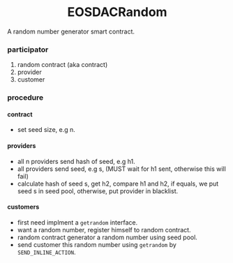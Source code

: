 <h1 align = "center">EOSDACRandom</h1>
A random number generator smart contract.

### participator
1. random contract (aka contract)
2. provider
3. customer

### procedure
#### contract
  * set seed size, e.g n.

#### providers
  * all n providers send hash of seed, e.g h1.
  * all providers send seed, e.g s, (MUST wait for h1 sent, otherwise this will fail)
  * calculate hash of seed s, get h2, compare h1 and h2, if equals, we put seed s in seed pool, otherwise, put provider in blacklist.

#### customers
  * first need implment a `getrandom` interface.
  * want a random number, register himself to random contract.
  * random contract generator a random number using seed pool.
  * send customer this random number using `getrandom` by `SEND_INLINE_ACTION`.

